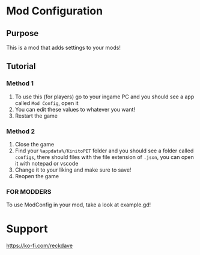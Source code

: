 # Mod Configuration
## Purpose
This is a mod that adds settings to your mods!
## Tutorial
### Method 1
1. To use this (for players) go to your ingame PC and you should see a app called `Mod Config`, open it
2. You can edit these values to whatever you want!
3. Restart the game
### Method 2
1. Close the game
2. Find your `%appdata%/KinitoPET` folder and you should see a folder called `configs`, there should files with the file extension of `.json`, you can open it with notepad or vscode
3. Change it to your liking and make sure to save!
4. Reopen the game

### FOR MODDERS
To use ModConfig in your mod, take a look at example.gd!

# Support
https://ko-fi.com/reckdave
